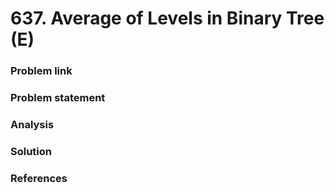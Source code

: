 # 637. Average of Levels in Binary Tree \(E\)

### Problem link

### Problem statement

### Analysis

### Solution

### References

